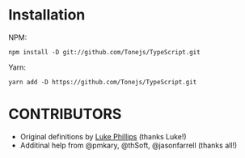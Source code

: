 # Installation

NPM:

    npm install -D git://github.com/Tonejs/TypeScript.git

Yarn:

    yarn add -D https://github.com/Tonejs/TypeScript.git

# CONTRIBUTORS

* Original definitions by [Luke Phillips](https://github.com/lukephills) (thanks Luke!)
* Additinal help from @pmkary, @thSoft, @jasonfarrell (thanks all!)
